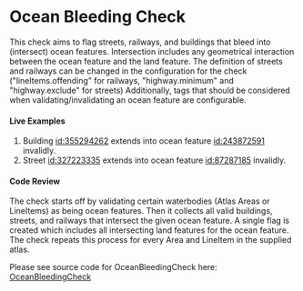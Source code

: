 # Ocean Bleeding Check

This check aims to flag streets, railways, and buildings that bleed into (intersect) ocean features. Intersection includes any geometrical interaction between the ocean feature and the land feature. The definition of streets and railways can be changed in the configuration for the check ("lineItems.offending" for railways, "highway.minimum" and "highway.exclude" for streets) Additionally, tags that should be considered when validating/invalidating an ocean feature are configurable.

#### Live Examples

1. Building [id:355294262](https://www.openstreetmap.org/way/355294262#map=19/22.36138/114.09546&layers=C) extends into ocean feature [id:243872591](https://www.openstreetmap.org/way/243872591#map=16/22.3630/114.0932&layers=C) invalidly.
2. Street [id:327223335](https://www.openstreetmap.org/way/327223335#map=17/25.21095/55.24491&layers=C) extends into ocean feature [id:87287185](https://www.openstreetmap.org/way/87287185#map=17/25.21143/55.24443&layers=C) invalidly.

#### Code Review

The check starts off by validating certain waterbodies (Atlas Areas or LineItems) as being ocean features. Then it collects all valid buildings, streets, and railways that intersect the given ocean feature. A single flag is created which includes all intersecting land features for the ocean feature. The check repeats this process for every Area and LineItem in the supplied atlas.

Please see source code for OceanBleedingCheck here: [OceanBleedingCheck](../../src/main/java/org/openstreetmap/atlas/checks/validation/intersections/OceanBleedingCheck.java)
